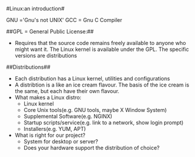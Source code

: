 #Linux:an introduction#

GNU ='Gnu's not UNIX'
GCC = Gnu C Compiler

##GPL = General Public License:##
* Requires that the source code remains freely available to anyone who might want it. The Linux kernel is available under the GPL. The specific versions are distributions

##Distributions##
* Each distribution has a Linux kernel, utilities and configurations
* A distribtion is a like an ice cream flavour. The basis of the ice cream is the same, but each have their own flavour.
* What makes a Linux distro:
  * Linux kernel
  * Core Unix tools(e.g. GNU tools, maybe X Window System)
  * Supplemental Software(e.g. NGINX)
  * Startup scripts/service(e.g. link to a network, show login prompt)
  * Installers(e.g. YUM, APT)
* What is right for our project?
  * System for desktop or server?
  * Does your hardware support the distribution of choice?
